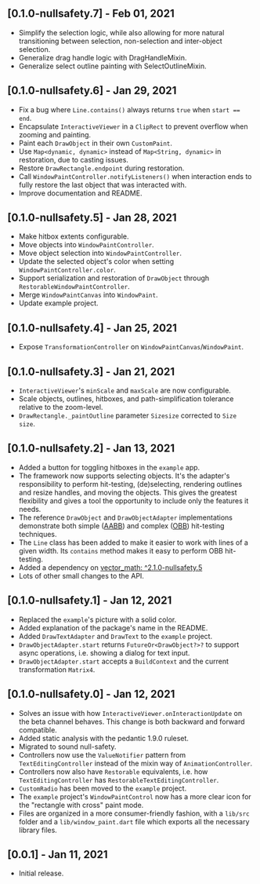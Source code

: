 ## [0.1.0-nullsafety.7] - Feb 01, 2021

* Simplify the selection logic, while also allowing for more natural transitioning between selection, non-selection and inter-object selection.
* Generalize drag handle logic with DragHandleMixin.
* Generalize select outline painting with SelectOutlineMixin.

## [0.1.0-nullsafety.6] - Jan 29, 2021

* Fix a bug where `Line.contains()` always returns `true` when `start == end`.
* Encapsulate `InteractiveViewer` in a `ClipRect` to prevent overflow when zooming and painting.
* Paint each `DrawObject` in their own `CustomPaint`.
* Use `Map<dynamic, dynamic>` instead of `Map<String, dynamic>` in restoration, due to casting issues.
* Restore `DrawRectangle.endpoint` during restoration.
* Call `WindowPaintController.notifyListeners()` when interaction ends to fully restore the last object that was interacted with.
* Improve documentation and README.

## [0.1.0-nullsafety.5] - Jan 28, 2021

* Make hitbox extents configurable.
* Move objects into `WindowPaintController`.
* Move object selection into `WindowPaintController`.
* Update the selected object's color when setting `WindowPaintController.color`.
* Support serialization and restoration of `DrawObject` through `RestorableWindowPaintController`.
* Merge `WindowPaintCanvas` into `WindowPaint`.
* Update example project.

## [0.1.0-nullsafety.4] - Jan 25, 2021

* Expose `TransformationController` on `WindowPaintCanvas`/`WindowPaint`.

## [0.1.0-nullsafety.3] - Jan 21, 2021

* `InteractiveViewer`'s `minScale` and `maxScale` are now configurable.
* Scale objects, outlines, hitboxes, and path-simplification tolerance relative to the zoom-level.
* `DrawRectangle._paintOutline` parameter `Sizesize` corrected to `Size size`.

## [0.1.0-nullsafety.2] - Jan 13, 2021

* Added a button for toggling hitboxes in the `example` app.
* The framework now supports selecting objects. It's the adapter's
  responsibility to perform hit-testing, (de)selecting, rendering
  outlines and resize handles, and moving the objects. This gives
  the greatest flexibility and gives a tool the opportunity to
  include only the features it needs.
* The reference `DrawObject` and `DrawObjectAdapter` implementations
  demonstrate both simple ([AABB](https://en.wikipedia.org/wiki/Bounding_volume#Common_types))
  and complex ([OBB](https://en.wikipedia.org/wiki/Bounding_volume#Common_types)) 
  hit-testing techniques.
* The `Line` class has been added to make it easier to work with
  lines of a given width. Its `contains` method makes it easy to
  perform OBB hit-testing.
* Added a dependency on [vector_math: ^2.1.0-nullsafety.5](https://pub.dev/packages/vector_math/versions/2.1.0-nullsafety.5)
* Lots of other small changes to the API.

## [0.1.0-nullsafety.1] - Jan 12, 2021

* Replaced the `example`'s picture with a solid color.
* Added explanation of the package's name in the README.
* Added `DrawTextAdapter` and `DrawText` to the `example` project.
* `DrawObjectAdapter.start` returns `FutureOr<DrawObject?>?` to support async operations, i.e. showing a dialog for text input.
* `DrawObjectAdapter.start` accepts a `BuildContext` and the current transformation `Matrix4`.

## [0.1.0-nullsafety.0] - Jan 12, 2021

* Solves an issue with how `InteractiveViewer.onInteractionUpdate` on the beta channel behaves. This change is both backward and forward compatible.
* Added static analysis with the pedantic 1.9.0 ruleset.
* Migrated to sound null-safety.
* Controllers now use the `ValueNotifier` pattern from `TextEditingController` instead of the mixin way of `AnimationController`.
* Controllers now also have `Restorable` equivalents, i.e. how `TextEditingController` has `RestorableTextEditingController`.
* `CustomRadio` has been moved to the `example` project.
* The `example` project's `WindowPaintControl` now has a more clear icon for the "rectangle with cross" paint mode.
* Files are organized in a more consumer-friendly fashion, with a `lib/src` folder and a `lib/window_paint.dart` file which exports all the necessary library files.

## [0.0.1] - Jan 11, 2021

* Initial release.
